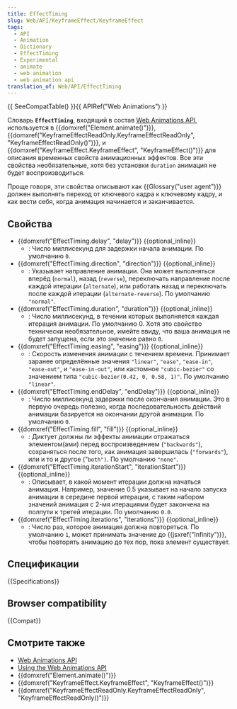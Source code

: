 ```yaml
---
title: EffectTiming
slug: Web/API/KeyframeEffect/KeyframeEffect
tags:
  - API
  - Animation
  - Dictionary
  - EffectTiming
  - Experimental
  - animate
  - web animation
  - web animation api
translation_of: Web/API/EffectTiming
---
```


{{ SeeCompatTable() }}{{ APIRef("Web Animations") }}

Словарь **`EffectTiming`**, входящий в состав [Web Animations API](/ru/docs/Web/API/Web_Animations_API), используется в {{domxref("Element.animate()")}}, {{domxref("KeyframeEffectReadOnly.KeyframeEffectReadOnly", "KeyframeEffectReadOnly()")}}, и {{domxref("KeyframeEffect.KeyframeEffect", "KeyframeEffect()")}} для описания временных свойств анимационных эффектов. Все эти свойства необязательные, хотя без установки `duration` анимация не будет воспроизводиться.

Проще говоря, эти свойства описывают как {{Glossary("user agent")}} должен выполнять переход от ключевого кадра к ключевому кадру, и как вести себя, когда анимация начинается и заканчивается.

## Свойства

- {{domxref("EffectTiming.delay", "delay")}} {{optional_inline}}
  - : Число миллисекунд для задержки начала анимации. По умолчанию `0`.
- {{domxref("EffectTiming.direction", "direction")}} {{optional_inline}}
  - : Указывает направление анимации. Она может выполняться вперёд (`normal`), назад (`reverse`), переключать направление после каждой итерации (`alternate`), или работать назад и переключать после каждой итерации (`alternate-reverse`). По умолчанию `"normal"`.
- {{domxref("EffectTiming.duration", "duration")}} {{optional_inline}}
  - : Число миллисекунд, в течении которых выполняется каждая итерация анимации. По умолчанию 0. Хотя это свойство технически необязательное, имейте ввиду, что ваша анимация не будет запущена, если это значение равно `0`.
- {{domxref("EffectTiming.easing", "easing")}} {{optional_inline}}
  - : Скорость изменения анимации с течением времени. Принимает заранее определённые значения `"linear"`, `"ease"`, `"ease-in"`, `"ease-out"`, и `"ease-in-out"`, или кастомное `"cubic-bezier"` со значением типа `"cubic-bezier(0.42, 0, 0.58, 1)"`. По умолчанию `"linear"`.
- {{domxref("EffectTiming.endDelay", "endDelay")}} {{optional_inline}}
  - : Число миллисекунд задержки после окончания анимации. Это в первую очередь полезно, когда последовательность действий анимации базируется на окончании другой анимации. По умолчанию `0`.
- {{domxref("EffectTiming.fill", "fill")}} {{optional_inline}}
  - : Диктует должны ли эффекты анимации отражаться элементом(ами) перед воспроизведением (`"backwards"`), сохраняться после того, как анимация завершилась (`"forwards"`), или и то и другое ("`both")`. По умолчанию `"none"`.
- {{domxref("EffectTiming.iterationStart", "iterationStart")}} {{optional_inline}}
  - : Описывает, в какой момент итерации должна начаться анимация. Например, значение 0.5 указывает на начало запуска анимации в середине первой итерации, с таким набором значений анимация с 2-мя итерациями будет закончена на полпути к третей итерации. По умолчанию `0.0`.
- {{domxref("EffectTiming.iterations", "iterations")}} {{optional_inline}}
  - : Число раз, которое анимация должна повторяться. По умолчанию `1`, может принимать значение до {{jsxref("Infinity")}}, чтобы повторять анимацию до тех пор, пока элемент существует.

## Спецификации

{{Specifications}}

## Browser compatibility

{{Compat}}

## Смотрите также

- [Web Animations API](/ru/docs/Web/API/Web_Animations_API)
- [Using the Web Animations API](/ru/docs/Web/API/Web_Animations_API/Using_the_Web_Animations_API)
- {{domxref("Element.animate()")}}
- {{domxref("KeyframeEffect.KeyframeEffect", "KeyframeEffect()")}}
- {{domxref("KeyframeEffectReadOnly.KeyframeEffectReadOnly", "KeyframeEffectReadOnly()")}}
